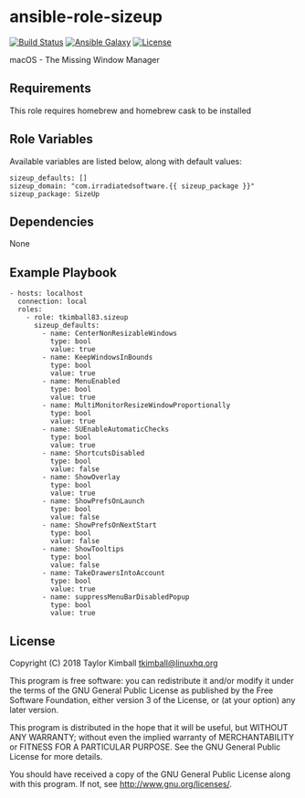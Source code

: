 # ansible-role-sizeup

[![Build Status](https://travis-ci.org/tkimball83/ansible-role-sizeup.svg?branch=master)](https://travis-ci.org/tkimball83/ansible-role-sizeup)
[![Ansible Galaxy](https://img.shields.io/badge/ansible--galaxy-sizeup-blue.svg?style=flat)](https://galaxy.ansible.com/tkimball83/sizeup)
[![License](https://img.shields.io/badge/license-GPLv3-brightgreen.svg?style=flat)](COPYING)

macOS - The Missing Window Manager

## Requirements

This role requires homebrew and homebrew cask to be installed

## Role Variables

Available variables are listed below, along with default values:

    sizeup_defaults: []
    sizeup_domain: "com.irradiatedsoftware.{{ sizeup_package }}"
    sizeup_package: SizeUp

## Dependencies

None

## Example Playbook

    - hosts: localhost
      connection: local
      roles:
        - role: tkimball83.sizeup
          sizeup_defaults:
            - name: CenterNonResizableWindows
              type: bool
              value: true
            - name: KeepWindowsInBounds
              type: bool
              value: true
            - name: MenuEnabled
              type: bool
              value: true
            - name: MultiMonitorResizeWindowProportionally
              type: bool
              value: true
            - name: SUEnableAutomaticChecks
              type: bool
              value: true
            - name: ShortcutsDisabled
              type: bool
              value: false
            - name: ShowOverlay
              type: bool
              value: true
            - name: ShowPrefsOnLaunch
              type: bool
              value: false
            - name: ShowPrefsOnNextStart
              type: bool
              value: false
            - name: ShowTooltips
              type: bool
              value: false
            - name: TakeDrawersIntoAccount
              type: bool
              value: true
            - name: suppressMenuBarDisabledPopup
              type: bool
              value: true

## License

Copyright (C) 2018 Taylor Kimball <tkimball@linuxhq.org>

This program is free software: you can redistribute it and/or modify
it under the terms of the GNU General Public License as published by
the Free Software Foundation, either version 3 of the License, or
(at your option) any later version.

This program is distributed in the hope that it will be useful,
but WITHOUT ANY WARRANTY; without even the implied warranty of
MERCHANTABILITY or FITNESS FOR A PARTICULAR PURPOSE. See the
GNU General Public License for more details.

You should have received a copy of the GNU General Public License
along with this program. If not, see <http://www.gnu.org/licenses/>.
